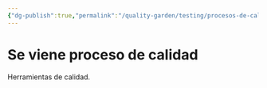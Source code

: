 ```yaml
---
{"dg-publish":true,"permalink":"/quality-garden/testing/procesos-de-calidad/","created":"2025-04-17T11:11:42.036-03:00","updated":"2025-07-07T19:55:58.318-03:00"}
---
```


# Se viene proceso de calidad
Herramientas de calidad.


